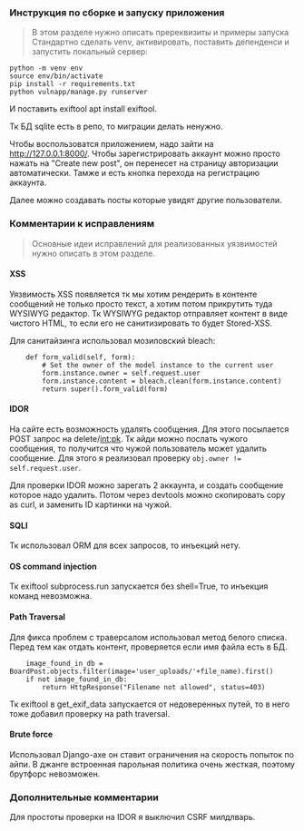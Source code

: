 ### Инструкция по сборке и запуску приложения
> В этом разделе нужно описать пререквизиты и примеры запуска
Стандартно сделать venv, активировать, поставить депенденси и запустить локальный сервер:
```
python -m venv env
source env/bin/activate
pip install -r requirements.txt
python vulnapp/manage.py runserver
```
И поставить exiftool apt install exiftool.

Тк БД sqlite есть в репо, то миграции делать ненужно.

Чтобы воспользоватся приложением, надо зайти на http://127.0.0.1:8000/. Чтобы зарегистрировать аккаунт можно просто нажать на "Create new post", он перенесет на страницу авторизации автоматически. Тамже и есть кнопка перехода на регистрацию аккаунта.

Далее можно создавать посты которые увидят другие пользователи.

### Комментарии к исправлениям
> Основные идеи исправлений для реализованных уязвимостей нужно описать в этом разделе.
#### XSS
Уязвимость XSS появляется тк мы хотим рендерить в контенте сообщений не только просто текст, а хотим потом прикрутить туда WYSIWYG редактор.
Тк WYSIWYG редактор отправляет контент в виде чистого HTML, то если его не санитизировать то будет Stored-XSS.

Для санитайзинга использовал мозиловский bleach:

```
    def form_valid(self, form):
        # Set the owner of the model instance to the current user
        form.instance.owner = self.request.user
        form.instance.content = bleach.clean(form.instance.content)
        return super().form_valid(form)
```
#### IDOR
На сайте есть возможность удалять сообщения. Для этого посылается POST запрос на delete/<int:pk>. Тк айди можно послать чужого сообщения, то получится что чужой пользователь может удалить сообщение. Для этого я реализовал проверку ```obj.owner != self.request.user```.

Для проверки IDOR можно зарегать 2 аккаунта, и создать сообщение которое надо удалить. Потом через devtools можно скопировать copy as curl, и заменить ID картинки на чужой.
#### SQLI
Тк использовал ORM для всех запросов, то инъекций нету.
#### OS command injection
Тк exiftool subprocess.run запускается без shell=True, то инъекция команд невозможна.
#### Path Traversal
Для фикса проблем с траверсалом использовал метод белого списка. Перед тем как отдать контент, проверяется если имя файла есть в БД.
```
    image_found_in_db = BoardPost.objects.filter(image='user_uploads/'+file_name).first()
    if not image_found_in_db:
        return HttpResponse("Filename not allowed", status=403)
```

Тк exiftool в get_exif_data запускается от недоверенных путей, то в него тоже добавил проверку на path traversal.
#### Brute force
Использовал Django-axe он ставит ограничения на скорость попыток по айпи. В джанге встроенная парольная политика очень жесткая, поэтому брутфорс невозможен.

### Дополнительные комментарии
Для простоты проверки на IDOR я выключил CSRF милдлварь.